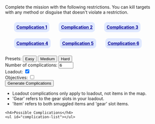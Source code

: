 <head>
	<title>Hitman Complication Generator</title>
	<style>
.complication-list {
	margin: 1em;
	display: flex;
	flex-direction: row;
	flex-wrap: wrap;
	align-items: center;
}
.complication-list>*,#complication-list>* {
	margin: 10px 0;
	padding: 0 15px;
	font-weight: bold;
	color: #000099;
	text-decoration: underline;
	text-decoration-style: dotted;
}
.complication-list>*>* {
	padding: 8px;
	background: #E0E9FF;
	border-radius: 10px;
	white-space: nowrap;
}
</style></head>

<p class="info">Complete the mission with the following restrictions. You can kill targets with any method or disguise that doesn't violate a restriction.</p>

<div class="complication-list">
	<div><div id="complication1">Complication 1</div></div>
	<div><div id="complication2">Complication 2</div></div>
	<div><div id="complication3">Complication 3</div></div>
	<div><div id="complication4">Complication 4</div></div>
	<div><div id="complication5">Complication 5</div></div>
	<div><div id="complication6">Complication 6</div></div>
</div>

<div class="controls">
	<div>Presets: <button id="easy" onclick="setComplicationCount(2)">Easy</button> <button id="medium" onclick="setComplicationCount(4)">Medium</button> <button id="hard" onclick="setComplicationCount(6)">Hard</button></div>
	<div>Number of complications: <input id="complicationCount" type="number" value="6" min="1" max="6" onchange="generate()"></div>
	<div>Loadout: <input id="enableLoadout" type="checkbox" onchange="generate()" checked></div>
	<div>Objectives: <input id="enableObjectives" type="checkbox" onchange="generate()"></div>
	<div><button onclick="generate()">Generate Complications</button></div>
</div>

<div class="info">
	<ul>
		<li>Loadout complications only apply to loadout, not items in the map.</li>
		<li>'Gear' refers to the gear slots in your loadout.</li>
		<li>'Item' refers to both smuggled items and 'gear' slot items.</li>
	</ul>

	<h4>Possible Complications</h4>
	<ul id="complication-list"></ul>
</div>

<script>
const complications = [
	{
		name: 'Default Start',
		hint: 'NG default location or closest NG+ start',
		exclude: ['Disguise Start Only', 'Suit Start Only'],
	},
	{
		name: 'Disguise Start Only',
		hint: 'No suit starting locations',
		exclude: ['Default Start', 'Suit Start Only'],
	},
	{
		name: 'Suit Start Only',
		hint: 'Only suit starting locations.',
		exclude: ['Disguise Start Only', 'Default Start'],
	},
	{
		name: 'Free Disguises Only',
		hint: 'No taking disguises from NPCs, only disguises lying around.',
		exclude: ['No Free Disguises', 'No Disguise Changes'],
	},
	{
		name: 'No Free Disguises',
		hint: 'Not allowed to use any disguises lying around, only ones from NPCs or starting location.',
		exclude: ['Free Disguises Only', 'No Disguise Changes'],
	},
	{
		name: 'No Disguise Changes',
		hint: 'Remain in the disguise you start the level with.',
		exclude: ['Free Disguises Only', 'No Free Disguises', 'Suit/Disguise Retrieval'],
	},
	{
		name: 'No KOs',
		hint: 'Do not pacify any NPC in any way, including targets.',
		exclude: ['No Target KOs'],
	},
	{
		name: 'No Target KOs',
		hint: 'Do not KO the targets before killing.',
		exclude: ['No KOs'],
	},
	{
		name: 'No Shooting',
		hint: 'Bringing a weapon is okay, but you\'re not allowed to fire it.',
	},
	{
		name: 'No Emetics',
		hint: 'No making NPCs sick in any way.',
	},
	{
		name: 'No Falling Object Kills',
		hint: 'No killing targets with chandeliers or other falling objects.',
	},
	{
		name: 'No Propane Kills',
		hint: 'Targets cannot be killed with propane. You may still blow up propane for panics etc.',
	},
	{
		name: 'No Body Dumping',
		hint: 'No hiding of bodies in cupboards or freezers etc. Hiding in grass is still fine. Push prompt on live NPCs is fine.',
		exclude: ['No Body Dragging'],
	},
	{
		name: 'No Body Dragging',
		hint: 'No dragging bodies of KO\'d or killed NPCs. Yes, this also means no hiding bodies unless they land in a hiding spot.',
		exclude: ['No Body Dumping'],
	},
	{
		name: 'No Loud Explosions (excludes breaching charges)',
		hint: 'No causing explosions at all, including fire extinguishers. Keep it quiet, no bomb threat alerts.',
	},
	{
		name: 'No Ladder or Pipe Climbing',
		hint: 'Vaulting and ledge shimmying is okay because I\'m not a sadist and I value your patience.',
	},
	{
		name: 'No Throwing',
		hint: 'No throwing any items, even at people\'s heads. Dropping or placing them is okay.',
		exclude: ['No Placing or Dropping'],
	},
	{
		name: 'No Placing or Dropping',
		hint: 'No placing or dropping items or weapons. Throwing is okay. Enjoy the extra attention.',
		exclude: ['No Throwing'],
	},
	{
		name: 'Suit/Disguise Retrieval',
		hint: 'Leave in the same suit you started in. If you started in a disguise, any identical disguise is acceptable.',
		exclude: ['No Disguise Changes'],
	},
	{
		name: 'Loadout: No ICA Titanium Crowbar or Lockpicks',
		hint: 'Choose another way through locked doors or find a crowbar in the map.',
	},
	{
		name: 'Loadout: No Tasers or EMP',
		hint: 'No bringing those items that spark in your loadout.',
	},
	{
		name: 'Loadout: No Syringes',
		hint: 'No bringing syringe poison items in your loadout.',
	},
	{
		name: 'Loadout: No Consumed Poisons',
		hint: 'No bringing consumed poison items in your loadout.',
	},
	{
		name: 'Loadout: No Silenced Guns',
		hint: 'Unsuppressed guns only. Includes dart guns.',
		exclude: ['Loadout: No Dart Guns'],
	},
	{
		name: 'Loadout: No Automatic Guns',
		hint: 'No SMGs or F/A pistols in loadout. Find another way to get your doors open.',
	},
	{
		name: 'Loadout: No Dart Guns',
		hint: 'No dart guns in loadout.',
		exclude: ['Loadout: No Silenced Guns'],
	},
	{
		name: 'Loadout: Frisk-Safe Guns Only',
		hint: 'Only bring guns that are frisk safe. Applies concealed weapon, gear slots and smuggles. Using guns in the map is fine.',
	},
	{
		name: 'Loadout: Explosive Items Only',
		hint: 'Only allowed to bring explosive items in your gear slots and smuggles. You can still bring a weapon in your weapon slot. Includes breaching charges and anything else that creates a real explosion (no flash devices or goldbrick proximity mine, etc.).',
	},
	/*{
		name: 'Loadout: Audio Luring Items Only',
		hint: 'Only bring items that will casually lure NPCs via audio when placed or detonated e.g. audio devices, flash phone, napoleon, goldbrick proximity mine (snail). Includes breaching charge! You don\'t have to lure anyone with them though.',
	},*/
	{
		name: 'Loadout: No Illegal Items',
		hint: 'No bringing items that are illegal to hold. You may still bring micro devices and items that are only illegal to throw (e.g. micro taser, golf ball). Does not apply to the concealed weapon slot.',
		exclude: ['Loadout: No Legal Items'],
	},
	{
		name: 'Loadout: No Legal Items',
		hint: 'Only bring items that are illegal to hold. Does not apply to the concealed weapon slot.',
		exclude: ['Loadout: No Illegal Items'],
	},
	{
		name: 'Loadout: No Agency Pickup / Stash Only',
		hint: 'Only use stash smuggles, not agency pickups.',
		exclude: ['Loadout: No Stash / Agency Pickup Only'],
	},
	{
		name: 'Loadout: No Stash / Agency Pickup Only',
		hint: 'Only use agency pickup smuggles, not stashes.',
		exclude: ['Loadout: No Agency Pickup / Stash Only'],
	},
	{
		name: 'Loadout: No Gear Briefcase',
		hint: 'No bringing a briefcase in the Gear slot.',
	},
	{
		name: 'Loadout: One Gear Slot',
		hint: 'Only allowed a single \'Gear\' slot item, leave the other one empty.',
		exclude: ['Loadout: No Gear'],
	},
	{
		name: 'Loadout: No Gear',
		hint: 'The only item you can bring will be via a smuggle point, not in your gear slots. A concealed weapon is not an \'item\'.',
		exclude: ['Loadout: One Gear Slot'],
	},
	{
		name: 'Loadout: No Concealed Weapon',
		hint: 'Cannot bring a weapon in the concealed weapon slot. Sacrifice a gear slot or go to an ICA drop if you need a gun.',
	},
	{
		name: 'Objective: Delete Recordings',
		hint: '',
	},
];
const complicationEls = [
	document.getElementById('complication1'),
	document.getElementById('complication2'),
	document.getElementById('complication3'),
	document.getElementById('complication4'),
	document.getElementById('complication5'),
	document.getElementById('complication6'),
];

function getRandomComplication() {
	return complications[Math.floor(Math.random() * complications.length)];
}
	
function renderComplicationList() {
	const ul = document.getElementById('complication-list');
	ul.innerHTML = '';
	for (let k in complications) {
		let li = document.createElement('li');
		li.textContent = complications[k].name;
		li.title = complications[k].hint;
		ul.appendChild(li);
	}
}

function generate() {
	const count = getComplicationCount();
	const objectives = getObjectivesEnabled();
	const loadout = getLoadoutEnabled();
	const choices = complications;
	const exclude = [];
	
	renderComplicationList();
	
	let picks = complications
		.map((value) => ({ value, sort: Math.random() }))
		.sort((a, b) => a.sort - b.sort)
		.map(({ value }) => value);
	
	for (let i = 0; i < picks.length && i < count; ++i) {
		const pick = picks[i];
		
		if (exclude.includes(pick.name) || (!objectives && pick.name.startsWith('Objective:')) || (!loadout && pick.name.startsWith('Loadout:'))) {
			picks.splice(i--, 1);
		} else {
			if (typeof pick.exclude !== 'undefined') {
				exclude.push(...pick.exclude);
			}
		}
	}
	
	picks.splice(count);
	
	picks = picks.sort((a, b) => {
		const av = a.name.startsWith('Objective:') ? 2 : a.name.startsWith('Loadout:') ? 1 : 0;
		const bv = b.name.startsWith('Objective:') ? 2 : b.name.startsWith('Loadout:') ? 1 : 0;
		return av + -bv;
	});
	
	for (let i = 0; i < complicationEls.length; ++i) {
		if (i < picks.length) {
			complicationEls[i].textContent = picks[i].name;
			complicationEls[i].title = picks[i].hint;
		} else {
			complicationEls[i].textContent = '';
			complicationEls[i].title = '';
		}
	}
}
	
function setComplicationCount(number) {
	const complicationCount = document.getElementById('complicationCount');
	complicationCount.value = number;
}
	
function getComplicationCount() {
	return parseInt(document.getElementById('complicationCount').value);
}
	
function getObjectivesEnabled() {
	return document.getElementById('enableObjectives').checked;
}
	
function getLoadoutEnabled() {
	return document.getElementById('enableLoadout').checked;
}

generate();
</script>
